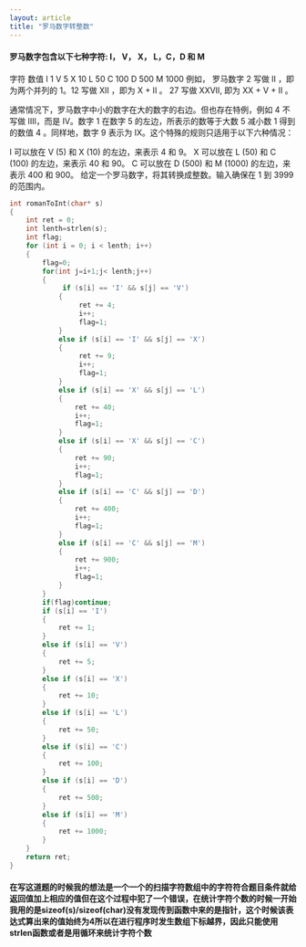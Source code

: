 ```yaml
---
layout: article
title: "罗马数字转整数"
---
```


#### 罗马数字包含以下七种字符: I， V， X， L，C，D 和 M

字符          数值
I             1
V             5
X             10
L             50
C             100
D             500
M             1000
例如， 罗马数字 2 写做 II ，即为两个并列的 1。12 写做 XII ，即为 X + II 。 27 写做  XXVII, 即为 XX + V + II 。

通常情况下，罗马数字中小的数字在大的数字的右边。但也存在特例，例如 4 不写做 IIII，而是 IV。数字 1 在数字 5 的左边，所表示的数等于大数 5 减小数 1 得到的数值 4 。同样地，数字 9 表示为 IX。这个特殊的规则只适用于以下六种情况：

I 可以放在 V (5) 和 X (10) 的左边，来表示 4 和 9。
X 可以放在 L (50) 和 C (100) 的左边，来表示 40 和 90。
C 可以放在 D (500) 和 M (1000) 的左边，来表示 400 和 900。
给定一个罗马数字，将其转换成整数。输入确保在 1 到 3999 的范围内。

```c
int romanToInt(char* s)
{
    int ret = 0;
    int lenth=strlen(s);
    int flag;
    for (int i = 0; i < lenth; i++)
    {
        flag=0;
        for(int j=i+1;j< lenth;j++)
        {
             if (s[i] == 'I' && s[j] == 'V')
            {
                 ret += 4;
                 i++;
                 flag=1;
            }
            else if (s[i] == 'I' && s[j] == 'X')
            {
                 ret += 9;
                 i++;
                 flag=1;
            }
            else if (s[i] == 'X' && s[j] == 'L')
            {
                ret += 40;
                i++;
                flag=1;
            }
            else if (s[i] == 'X' && s[j] == 'C')
            {
                ret += 90;
                i++;
                flag=1;
            }
            else if (s[i] == 'C' && s[j] == 'D')
            {
                ret += 400;
                i++;
                flag=1;
            }
            else if (s[i] == 'C' && s[j] == 'M')
            {
                ret += 900;
                i++;
                flag=1;
            }
        }
        if(flag)continue;
        if (s[i] == 'I')
        {
            ret += 1;
        }
        else if (s[i] == 'V')
        {
            ret += 5;
        }
        else if (s[i] == 'X')
        {
            ret += 10;
        }
        else if (s[i] == 'L')
        {
            ret += 50;
        }
        else if (s[i] == 'C')
        {
            ret += 100;
        }
        else if (s[i] == 'D')
        {
            ret += 500;
        }
        else if (s[i] == 'M')
        {
            ret += 1000;
        }
    }
    return ret;
}
```

#### 在写这道题的时候我的想法是一个一个的扫描字符数组中的字符符合题目条件就给返回值加上相应的值但在这个过程中犯了一个错误，在统计字符个数的时候一开始我用的是sizeof(s)/sizeof(char)没有发现传到函数中来的是指针，这个时候该表达式算出来的值始终为4所以在进行程序时发生数组下标越界，因此只能使用strlen函数或者是用循环来统计字符个数
